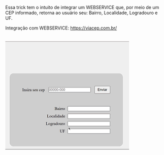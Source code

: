 Essa trick tem o intuito de integrar um WEBSERVICE que, por meio de um CEP informado, 
retorna ao usuário seu: Bairro, Localidade, Logradouro e UF.

Integração com WEBSERVICE: https://viacep.com.br/
<br><br><br>
![Example](GIF.gif)
